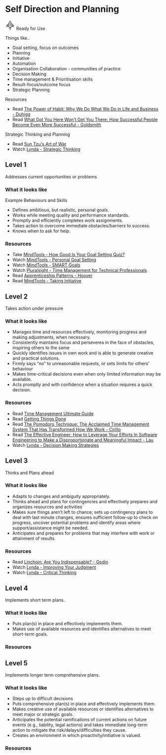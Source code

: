 # Self Direction and Planning
![Ready](../Images/rocket.png) Ready for Use  

Things like..
- Goal setting, focus on outcomes
- Planning
- Initiative
- Automation
- Organisation Collaboration - communities of practice
- Decision Making
- Time management & Prioritisation skills 
- Result-focus/outcome focus
- Strategic Planning

Resources
- Read [The Power of Habit: Why We Do What We Do in Life and Business - Duhigg](https://www.amazon.com/Power-Habit-What-Life-Business/dp/081298160X)
- Read [What Got You Here Won't Get You There: How Successful People Become Even More Successful - Goldsmith](https://www.amazon.com/What-Got-Here-Wont-There/dp/1401301304)

Strategic Thinking and Planning
- Read [Sun Tzu's Art of War](http://classics.mit.edu/Tzu/artwar.html)
- Watch [Lynda - Strategic Thinking](https://www.lynda.com/Leadership-Management-tutorials/Strategic-Thinking/630592-2.html)


## Level 1

Addresses current opportunities or problems

### What it looks like

Example Behaviours and Skills
- Defines ambitious, but realistic, personal goals.
- Works while meeting quality and performance standards.
- Promptly and efficiently completes work assignments.
- Takes action to overcome immediate obstacles/barriers to success. 
- Knows when to ask for help.

### Resources
- Take [MindTools - How Good Is Your Goal Setting Quiz?](https://www.mindtools.com/community/pages/article/goal-setting-quiz.php)
- Watch [MindTools - Personal Goal Setting](https://www.mindtools.com/community/pages/videos/goal-setting-transcript.php)
- Watch [MindTools - SMART Goals](https://www.mindtools.com/community/pages/article/smart-goals.php)
- Watch [Pluralsight - Time Management for Technical Professionals](https://app.pluralsight.com/library/courses/time-management-technical-professionals/table-of-contents)
- Read [Apprenticeship Patterns - Hoover](https://www.amazon.com/Apprenticeship-Patterns-Guidance-Aspiring-Craftsman/dp/0596518382)
- Read [MindTools - Taking Initiative](https://www.mindtools.com/pages/article/initiative.htm)

## Level 2

Takes action under pressure

### What it looks like

- Manages time and resources effectively, monitoring progress and making adjustments, when necessary.
- Consistently maintains focus and perseveres in the face of obstacles, inspiring others to the same
- Quickly identifies issues in own work and is able to generate creative and practical solutions.
- Firmly says “no” to unreasonable requests, or sets limits for others’ behaviour
- Makes time-critical decisions even when only limited information may be available.
- Acts promptly and with confidence when a situation requires a quick decision.

### Resources
- Read [Time Management Ultimate Guide](https://www.makingbusinessmatter.co.uk/time-management-skills-ultimate/)
- Read [Getting Things Done](https://gettingthingsdone.com/)
- Read [The Pomodoro Technique: The Acclaimed Time Management System That Has Transformed How We Work - Cirillo](https://www.amazon.com/Pomodoro-Technique-Acclaimed-Management-Transformed/dp/1524760706)
- Read [The Effective Engineer: How to Leverage Your Efforts In Software Engineering to Make a Disproportionate and Meaningful Impact - Lau](https://www.amazon.com/Effective-Engineer-Engineering-Disproportionate-Meaningful/dp/0996128107)
- Watch [Lynda - Decision Making Strategies](https://www.lynda.com/Business-Skills-tutorials/Decision-Making-Fundamentals/186697-2.html)

## Level 3

Thinks and Plans ahead

### What it looks like
- Adapts to changes and ambiguity appropriately.
- Thinks ahead and plans for contingencies and effectively prepares and organizes resources and activities
- Makes sure things aren’t left to chance; sets up contingency plans to deal with last minute changes, ensures sufficient follow-up to check on progress, uncover potential problems and identify areas where support/assistance might be needed.
- Anticipates and prepares for problems that may interfere with work or attainment of results. 

### Resources
- Read [Linchpin: Are You Indispensable? - Godin](https://www.amazon.com/Linchpin-Are-Indispensable-Seth-Godin/dp/1591844096)
- Watch [Lynda - Improving Your Judgment](https://www.lynda.com/Business-Skills-tutorials/Improving-Your-Judgment/162446-2.html)
- Watch [Lynda - Critical Thinking](https://www.lynda.com/Business-Skills-tutorials/Critical-Thinking/424116-2.html)

## Level 4

Implements short term plans.

### What it looks like
- Puts plan(s) in place and effectively implements them.
- Makes use of available resources and identifies alternatives to meet short-term goals. 

### Resources

## Level 5

Implements longer term comprehensive plans. 

### What it looks like
- Steps up to difficult decisions
- Puts comprehensive plan(s) in place and effectively implements them.
- Makes creative use of available resources or identifies alternatives to meet major or strategic goals.
- Anticipates the potential ramifications of current actions on future events (e.g., liability, legal actions) and takes immediate long-term action to mitigate the risk/delays/difficulties they cause.
- Creates an environment in which proactivity/initiative is valued. 

### Resources